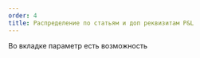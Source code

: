 ```yaml
---
order: 4
title: Распределение по статьям и доп реквизитам P&L
---
```


Во вкладке параметр есть возможность


